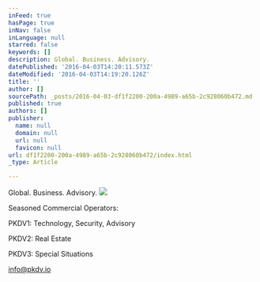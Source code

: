 ```yaml
---
inFeed: true
hasPage: true
inNav: false
inLanguage: null
starred: false
keywords: []
description: Global. Business. Advisory.
datePublished: '2016-04-03T14:20:11.573Z'
dateModified: '2016-04-03T14:19:20.126Z'
title: ''
author: []
sourcePath: _posts/2016-04-03-df1f2200-200a-4989-a65b-2c928060b472.md
published: true
authors: []
publisher:
  name: null
  domain: null
  url: null
  favicon: null
url: df1f2200-200a-4989-a65b-2c928060b472/index.html
_type: Article

---
```

Global. Business. Advisory.
![](https://the-grid-user-content.s3-us-west-2.amazonaws.com/301de9a1-7b2f-4ecd-b4d2-35caa993f830.jpg)

Seasoned Commercial Operators:

PKDV1: Technology, Security, Advisory

PKDV2: Real Estate

PKDV3: Special Situations

info@pkdv.io